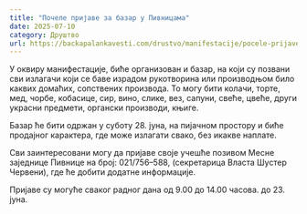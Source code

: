 ```yaml
---
title: "Почеле пријаве за базар у Пивницама"
date: 2025-07-10
category: Друштво
url: https://backapalankavesti.com/drustvo/manifestacije/pocele-prijave-za-bazar-u-pivnicama/
---
```


У оквиру манифестације, биће организован и базар, на који су позвани сви излагачи који се баве израдом рукотворина или производњом било каквих домаћих, сопствених производа. То могу бити колачи, торте, мед, чорбе, кобасице, сир, вино, слике, вез, сапуни, свеће, цвеће, други украсни предмети, органски производи, књиге.

Базар ће бити одржан у суботу 28. јуна, на пијачном простору и биће продајног карактера, где може излагати свако, без икакве наплате.

Сви заинтересовани могу да пријаве своје учешће позивом Месне заједнице Пивнице на број: 021/756–588, (секретарица Власта Шустер Червени), где ће добити додатне информације.

Пријаве су могуће сваког радног дана од 9.00 до 14.00 часова. до 23. јуна.
